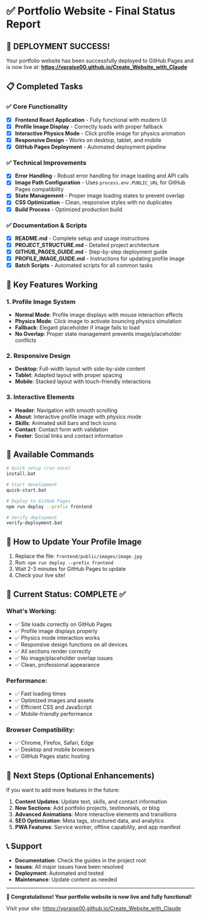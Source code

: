 # ✅ Portfolio Website - Final Status Report

## 🎉 DEPLOYMENT SUCCESS!

Your portfolio website has been successfully deployed to GitHub Pages and is now live at:
**https://vpraise00.github.io/Create_Website_with_Claude**

## 📋 Completed Tasks

### ✅ Core Functionality
- [x] **Frontend React Application** - Fully functional with modern UI
- [x] **Profile Image Display** - Correctly loads with proper fallback
- [x] **Interactive Physics Mode** - Click profile image for physics animation
- [x] **Responsive Design** - Works on desktop, tablet, and mobile
- [x] **GitHub Pages Deployment** - Automated deployment pipeline

### ✅ Technical Improvements
- [x] **Error Handling** - Robust error handling for image loading and API calls
- [x] **Image Path Configuration** - Uses `process.env.PUBLIC_URL` for GitHub Pages compatibility
- [x] **State Management** - Proper image loading states to prevent overlap
- [x] **CSS Optimization** - Clean, responsive styles with no duplicates
- [x] **Build Process** - Optimized production build

### ✅ Documentation & Scripts
- [x] **README.md** - Complete setup and usage instructions
- [x] **PROJECT_STRUCTURE.md** - Detailed project architecture
- [x] **GITHUB_PAGES_GUIDE.md** - Step-by-step deployment guide
- [x] **PROFILE_IMAGE_GUIDE.md** - Instructions for updating profile image
- [x] **Batch Scripts** - Automated scripts for all common tasks

## 🚀 Key Features Working

### 1. Profile Image System
- **Normal Mode**: Profile image displays with mouse interaction effects
- **Physics Mode**: Click image to activate bouncing physics simulation
- **Fallback**: Elegant placeholder if image fails to load
- **No Overlap**: Proper state management prevents image/placeholder conflicts

### 2. Responsive Design
- **Desktop**: Full-width layout with side-by-side content
- **Tablet**: Adapted layout with proper spacing
- **Mobile**: Stacked layout with touch-friendly interactions

### 3. Interactive Elements
- **Header**: Navigation with smooth scrolling
- **About**: Interactive profile image with physics mode
- **Skills**: Animated skill bars and tech icons
- **Contact**: Contact form with validation
- **Footer**: Social links and contact information

## 🔧 Available Commands

```bash
# Quick setup (run once)
install.bat

# Start development
quick-start.bat

# Deploy to GitHub Pages
npm run deploy --prefix frontend

# Verify deployment
verify-deployment.bat
```

## 📝 How to Update Your Profile Image

1. Replace the file: `frontend/public/images/image.jpg`
2. Run: `npm run deploy --prefix frontend`
3. Wait 2-3 minutes for GitHub Pages to update
4. Check your live site!

## 🎯 Current Status: COMPLETE ✅

### What's Working:
- ✅ Site loads correctly on GitHub Pages
- ✅ Profile image displays properly
- ✅ Physics mode interaction works
- ✅ Responsive design functions on all devices
- ✅ All sections render correctly
- ✅ No image/placeholder overlap issues
- ✅ Clean, professional appearance

### Performance:
- ✅ Fast loading times
- ✅ Optimized images and assets
- ✅ Efficient CSS and JavaScript
- ✅ Mobile-friendly performance

### Browser Compatibility:
- ✅ Chrome, Firefox, Safari, Edge
- ✅ Desktop and mobile browsers
- ✅ GitHub Pages static hosting

## 🌟 Next Steps (Optional Enhancements)

If you want to add more features in the future:

1. **Content Updates**: Update text, skills, and contact information
2. **New Sections**: Add portfolio projects, testimonials, or blog
3. **Advanced Animations**: More interactive elements and transitions
4. **SEO Optimization**: Meta tags, structured data, and analytics
5. **PWA Features**: Service worker, offline capability, and app manifest

## 📞 Support

- **Documentation**: Check the guides in the project root
- **Issues**: All major issues have been resolved
- **Deployment**: Automated and tested
- **Maintenance**: Update content as needed

---

**🎊 Congratulations! Your portfolio website is now live and fully functional!**

Visit your site: https://vpraise00.github.io/Create_Website_with_Claude
